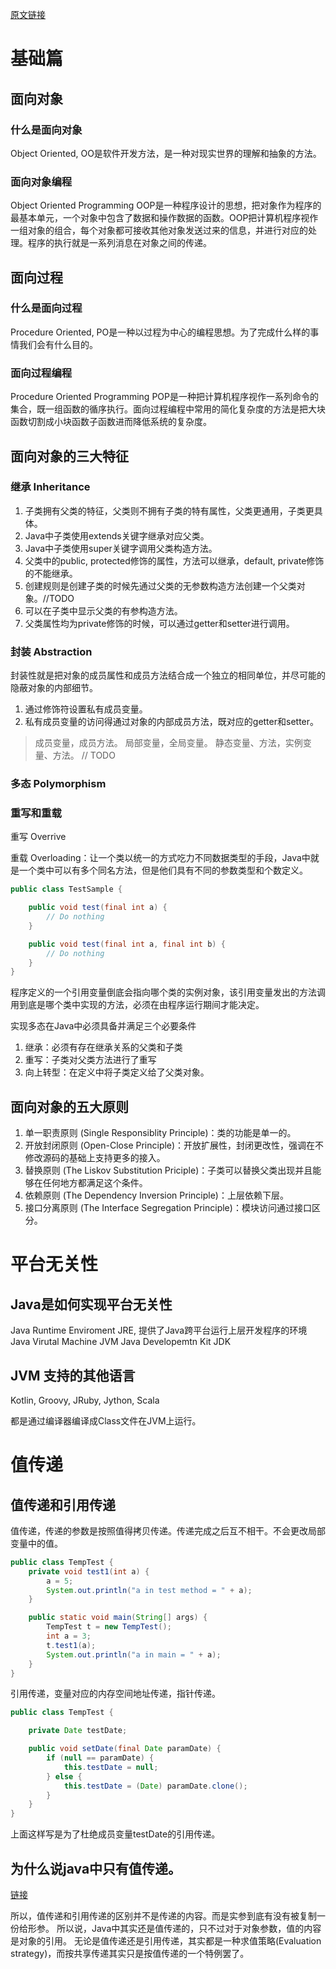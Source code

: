 [原文链接](https://juejin.im/entry/5c6a0a04f265da2de660f839)

# 基础篇

## 面向对象

### 什么是面向对象

Object Oriented, OO是软件开发方法，是一种对现实世界的理解和抽象的方法。

### 面向对象编程

Object Oriented Programming OOP是一种程序设计的思想，把对象作为程序的最基本单元，一个对象中包含了数据和操作数据的函数。OOP把计算机程序视作一组对象的组合，每个对象都可接收其他对象发送过来的信息，并进行对应的处理。程序的执行就是一系列消息在对象之间的传递。

## 面向过程

### 什么是面向过程

Procedure Oriented, PO是一种以过程为中心的编程思想。为了完成什么样的事情我们会有什么目的。

### 面向过程编程

Procedure Oriented Programming POP是一种把计算机程序视作一系列命令的集合，既一组函数的循序执行。面向过程编程中常用的简化复杂度的方法是把大块函数切割成小块函数子函数进而降低系统的复杂度。

## 面向对象的三大特征

### 继承 Inheritance

1. 子类拥有父类的特征，父类则不拥有子类的特有属性，父类更通用，子类更具体。
2. Java中子类使用extends关键字继承对应父类。
3. Java中子类使用super关键字调用父类构造方法。
4. 父类中的public, protected修饰的属性，方法可以继承，default, private修饰的不能继承。
5. 创建规则是创建子类的时候先通过父类的无参数构造方法创建一个父类对象。//TODO
6. 可以在子类中显示父类的有参构造方法。
7. 父类属性均为private修饰的时候，可以通过getter和setter进行调用。

### 封装 Abstraction

封装性就是把对象的成员属性和成员方法结合成一个独立的相同单位，并尽可能的隐蔽对象的内部细节。

1. 通过修饰符设置私有成员变量。
2. 私有成员变量的访问得通过对象的内部成员方法，既对应的getter和setter。

> 成员变量，成员方法。
> 局部变量，全局变量。
> 静态变量、方法，实例变量、方法。
// TODO

### 多态 Polymorphism

### 重写和重载

重写 Overrive

重载 Overloading：让一个类以统一的方式吃力不同数据类型的手段，Java中就是一个类中可以有多个同名方法，但是他们具有不同的参数类型和个数定义。

```java
public class TestSample {

    public void test(final int a) {
        // Do nothing
    }

    public void test(final int a, final int b) {
        // Do nothing
    }
}
```



程序定义的一个引用变量倒底会指向哪个类的实例对象，该引用变量发出的方法调用到底是哪个类中实现的方法，必须在由程序运行期间才能决定。

实现多态在Java中必须具备并满足三个必要条件

1. 继承：必须有存在继承关系的父类和子类
2. 重写：子类对父类方法进行了重写
3. 向上转型：在定义中将子类定义给了父类对象。

## 面向对象的五大原则

1. 单一职责原则 (Single Responsiblity Principle)：类的功能是单一的。
2. 开放封闭原则 (Open-Close Principle)：开放扩展性，封闭更改性，强调在不修改源码的基础上支持更多的接入。
3. 替换原则 (The Liskov Substitution Priciple)：子类可以替换父类出现并且能够在任何地方都满足这个条件。
4. 依赖原则 (The Dependency Inversion Principle)：上层依赖下层。
5. 接口分离原则 (The Interface Segregation Principle)：模块访问通过接口区分。

# 平台无关性

## Java是如何实现平台无关性

Java Runtime Enviroment JRE, 提供了Java跨平台运行上层开发程序的环境
Java Virutal Machine JVM
Java Developemtn Kit JDK

## JVM 支持的其他语言

Kotlin, Groovy, JRuby, Jython, Scala

都是通过编译器编译成Class文件在JVM上运行。

# 值传递

## 值传递和引用传递

值传递，传递的参数是按照值得拷贝传递。传递完成之后互不相干。不会更改局部变量中的值。

```java
public class TempTest {
    private void test1(int a) {
        a = 5;
        System.out.println("a in test method = " + a);
    }

    public static void main(String[] args) {
        TempTest t = new TempTest();
        int a = 3;
        t.test1(a);
        System.out.println("a in main = " + a);
    }
}
```

引用传递，变量对应的内存空间地址传递，指针传递。

```java
public class TempTest {

    private Date testDate;

    public void setDate(final Date paramDate) {
        if (null == paramDate) {
            this.testDate = null;
        } else {
            this.testDate = (Date) paramDate.clone();
        }
    }
}
```

上面这样写是为了杜绝成员变量testDate的引用传递。

## 为什么说java中只有值传递。

[链接](https://blog.csdn.net/bjweimengshu/article/details/79799485)

所以，值传递和引用传递的区别并不是传递的内容。而是实参到底有没有被复制一份给形参。
所以说，Java中其实还是值传递的，只不过对于对象参数，值的内容是对象的引用。
无论是值传递还是引用传递，其实都是一种求值策略(Evaluation strategy)，而按共享传递其实只是按值传递的一个特例罢了。